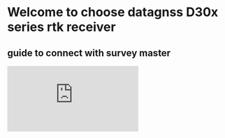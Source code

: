 # Welcome to choose datagnss D30x series rtk receiver

## guide to connect with survey master
<div style="text-align:left;">
<iframe src="https://www.youtube.com/embed/jEXHH_vzg2o" frameborder="0" allow="accelerometer; autoplay; encrypted-media; gyroscope" allowfullscreen></iframe>
</div>
